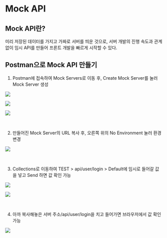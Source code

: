# Mock API

## Mock API란?
미리 저장된 데이터를 가지고 가짜로 서버를 띄운 것으로, 서버 개발의 진행 속도과 관계없이 임시 API를 만들어 프론트 개발을 빠르게 시작할 수 있다.

## Postman으로 Mock API 만들기

1. Postman에 접속하여 Mock Servers로 이동 후, Create Mock Server를 눌러 Mock Server 생성

![](https://velog.velcdn.com/images/chm0202/post/6c3662fc-82ce-4db8-9e83-58dc7ca45dc5/image.png)

![](https://velog.velcdn.com/images/chm0202/post/c86173aa-4d07-4d77-8c40-485caa934f67/image.png)

![](https://velog.velcdn.com/images/chm0202/post/f3cfbb22-cc5d-41d6-9aa1-2f1423bceb30/image.png)

<br/>

2. 만들어진 Mock Server의 URL 복사 후, 오른쪽 위의 No Environment 눌러 환경 변경

![](https://velog.velcdn.com/images/chm0202/post/859562a8-a0bb-407b-b4d7-5ae091809917/image.png)

<br/>

3. Collections로 이동하여 TEST > api/user/login > Default에 임시로 들어갈 값을 넣고 Send 하면 값 확인 가능

![](https://velog.velcdn.com/images/chm0202/post/57e3391d-a183-45bb-b31f-6a462f42d792/image.png)

![](https://velog.velcdn.com/images/chm0202/post/4d020ce0-7ae4-457e-aaf1-247f7329553f/image.png)

<br/>

4. 아까 복사해놓은 서버 주소/api/user/login을 치고 들어가면 브라우저에서 값 확인 가능

![](https://velog.velcdn.com/images/chm0202/post/6d1bf8e2-eb74-47db-bdd1-621e92c65ed1/image.png)

